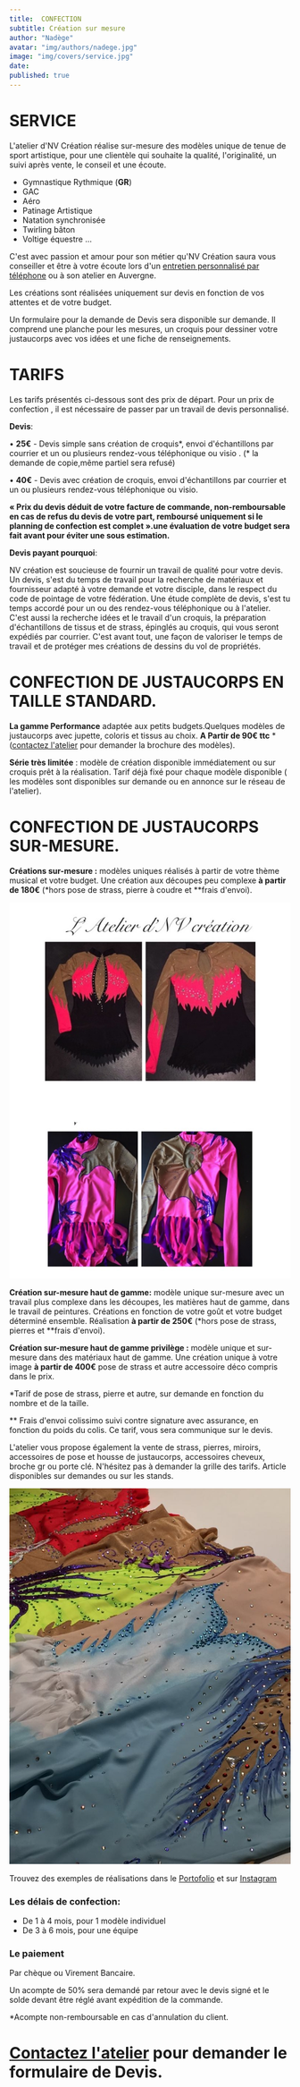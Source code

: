 ```yaml
---
title:  CONFECTION
subtitle: Création sur mesure
author: "Nadège"
avatar: "img/authors/nadege.jpg"
image: "img/covers/service.jpg"
date:   
published: true
---
```


SERVICE
====
 
 
L'atelier d'NV Création réalise sur-mesure des modèles unique de tenue de sport artistique, pour une clientèle qui souhaite la qualité, l'originalité, un suivi après vente, le conseil et une écoute.

 
* Gymnastique Rythmique (**GR**)
* GAC
* Aéro
* Patinage Artistique
* Natation synchronisée
* Twirling bâton 
* Voltige équestre ...
 
C'est avec passion et amour pour son métier qu'NV Création saura vous conseiller et être à votre écoute lors d'un [entretien personnalisé par téléphone](/#/2018/06/02/contacts) ou à son atelier en Auvergne.
 
Les créations sont réalisées uniquement sur devis en fonction de vos attentes et de votre budget.

Un formulaire pour la demande de Devis sera disponible sur demande. Il comprend une planche pour les mesures, un croquis pour dessiner votre justaucorps avec vos idées et une fiche de renseignements.
 
TARIFS
==



  Les tarifs présentés ci-dessous sont des prix de départ. Pour un prix de confection , il est nécessaire de passer par un travail de devis personnalisé.
  
**Devis**:

 
• **25€** - Devis simple sans création de croquis*, envoi d'échantillons par courrier et un ou
plusieurs rendez-vous téléphonique ou visio . (* la demande de copie,même partiel sera refusé)

• **40€** - Devis avec création de croquis, envoi d'échantillons par courrier et un ou plusieurs
rendez-vous téléphonique ou visio.

**« Prix du devis déduit de votre facture de commande, non-remboursable en cas de refus du devis de votre part, remboursé uniquement si le planning de confection est complet ».une évaluation de votre budget sera fait avant pour éviter une sous estimation.**
 
 **Devis payant pourquoi**:
 
NV création est soucieuse de fournir un travail de qualité pour votre devis. Un devis, s'est du temps de travail pour la recherche de matériaux et fournisseur adapté à votre demande et votre disciple, dans le respect du code de pointage de votre fédération.
Une étude complète de devis, s'est tu temps accordé pour un ou des rendez-vous téléphonique ou à l'atelier. C'est aussi la recherche idées et le travail d'un croquis, la préparation d'échantillons de tissus et de strass, épinglés au croquis, qui vous seront expédiés par courrier.
C'est avant tout, une façon de valoriser le temps de travail et de protéger mes créations de dessins du vol de propriétés.
 
 
CONFECTION DE JUSTAUCORPS EN TAILLE STANDARD.
====

 
**La gamme Performance** adaptée aux petits budgets.Quelques modèles de justaucorps avec jupette, coloris et tissus au choix.  **A Partir de 90€ ttc** * ([contactez l'atelier](/#/2018/06/02/contacts) pour demander la brochure des modèles).



**Série très limitée** : modèle de création disponible immédiatement ou sur croquis prêt à la réalisation. Tarif déjà fixé pour chaque modèle disponible ( les modèles sont disponibles sur demande ou en annonce sur le réseau de l'atelier).

CONFECTION DE JUSTAUCORPS SUR-MESURE.
====

**Créations sur-mesure :** modèles uniques réalisés à partir de votre thème musical et votre budget. Une création aux découpes peu complexe **à partir de 180€** (*hors pose de strass, pierre à coudre et **frais d'envoi).

![Gamme Competition](img/gammes/gamme-competition.jpg)

**Création sur-mesure haut de gamme:** modèle unique sur-mesure avec un travail plus complexe dans les découpes, les matières haut de gamme, dans le travail de peintures. Créations en fonction de votre goût et votre budget déterminé ensemble. Réalisation **à partir de 250€** (*hors pose de strass, pierres et **frais d'envoi).

**Création sur-mesure haut de gamme privilège :** modèle unique et sur-mesure dans des matériaux haut de gamme. Une création unique à votre image **à partir de 400€** pose de strass et autre accessoire déco compris dans le prix.

  *Tarif de pose de strass, pierre et autre, sur demande en fonction du nombre et de la taille.
  
 ** Frais d'envoi colissimo suivi contre signature avec assurance, en fonction du poids du colis. Ce tarif, vous sera communique sur le devis.

L'atelier vous propose également la vente de strass, pierres, miroirs, accessoires de pose et housse de justaucorps, accessoires cheveux, broche gr ou porte clé. N'hésitez pas à demander la grille des tarifs. Article disponibles sur demandes ou sur les stands.

 
![Gamme Elite](img/gammes/gamme-elite.jpg)
 
 Trouvez des exemples de réalisations dans le [Portofolio](/#/2018/06/03/portofolio) et sur [Instagram](https://www.instagram.com/atelier.nvcreation)



### Les délais de confection:
 
* De 1 à 4 mois, pour 1 modèle individuel
* De 3 à 6 mois, pour une équipe
 
### Le paiement
 
Par chèque ou Virement Bancaire.
 
Un acompte de 50% sera demandé par retour avec le devis signé et le solde devant être réglé avant expédition de la commande.

 *Acompte non-remboursable en cas d'annulation du client.
 
 [Contactez l'atelier](/#/2018/06/02/contacts) pour demander le formulaire de Devis.
 ===
